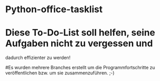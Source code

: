 # Python-office-tasklist

# Diese To-Do-List soll helfen, seine Aufgaben nicht zu vergessen und 
dadurch effizienter zu werden!

#Es wurden mehrere Branches erstellt um die Programmfortschritte 
zu veröffentlichen bzw. um sie zusammenzuführen.
;-)
